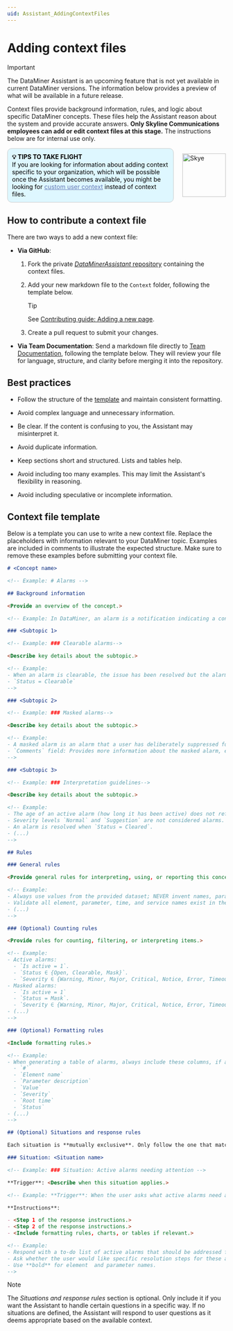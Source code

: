 ```yaml
---
uid: Assistant_AddingContextFiles
---
```


# Adding context files

> [!IMPORTANT]
> The DataMiner Assistant is an upcoming feature that is not yet available in current DataMiner versions. The information below provides a preview of what will be available in a future release.

Context files provide background information, rules, and logic about specific DataMiner concepts. These files help the Assistant reason about the system and provide accurate answers. **Only Skyline Communications employees can add or edit context files at this stage.** The instructions below are for internal use only.

<div style="display: flex; align-items: center; justify-content: space-between; margin: 0 auto; max-width: 100%;">
  <div style="border: 1px solid #ccc; border-radius: 10px; padding: 10px; flex-grow: 1; background-color: #DEF7FF; margin-right: 20px; color: #000000;">
    <b>💡 TIPS TO TAKE FLIGHT</b><br>
    If you are looking for information about adding context specific to your organization, which will be possible once the Assistant becomes available, you might be looking for <a href="xref:Assistant_UserContext" style="color: #657AB7;">custom user context</a> instead of context files.
  </div>
  <img src="~/images/Skye.svg" alt="Skye" style="width: 100px; flex-shrink: 0;">
</div>

## How to contribute a context file

There are two ways to add a new context file:

- **Via GitHub**:

  1. Fork the private [*DataMinerAssistant* repository](https://github.com/SkylineCommunications/DataMinerAssistant) containing the context files.

  1. Add your new markdown file to the `Context` folder, following the template below.

     > [!TIP]
     > See [Contributing guide: Adding a new page](xref:CTB_Adding_New_Page).

  1. Create a pull request to submit your changes.

- **Via Team Documentation**: Send a markdown file directly to [Team Documentation](mailto:documentation@skyline.be), following the template below. They will review your file for language, structure, and clarity before merging it into the repository.

## Best practices

- Follow the structure of the [template](#context-file-template) and maintain consistent formatting.

- Avoid complex language and unnecessary information.

- Be clear. If the content is confusing to you, the Assistant may misinterpret it.

- Avoid duplicate information.

- Keep sections short and structured. Lists and tables help.

- Avoid including too many examples. This may limit the Assistant's flexibility in reasoning.

- Avoid including speculative or incomplete information.

## Context file template

Below is a template you can use to write a new context file. Replace the placeholders with information relevant to your DataMiner topic. Examples are included in comments to illustrate the expected structure. Make sure to remove these examples before submitting your context file.

```md
# <Concept name>

<!-- Example: # Alarms -->

## Background information

<Provide an overview of the concept.>

<!-- Example: In DataMiner, an alarm is a notification indicating a condition or event requiring attention. Alarms are triggered by predefined thresholds, user-defined conditions, or background processes.-->

### <Subtopic 1>

<!-- Example: ### Clearable alarms-->

<Describe key details about the subtopic.>

<!-- Example:
- When an alarm is clearable, the issue has been resolved but the alarm record still remains open.
- `Status = Clearable`
-->

### <Subtopic 2>

<!-- Example: ### Masked alarms-->

<Describe key details about the subtopic.>

<!-- Example:
- A masked alarm is an alarm that a user has deliberately suppressed for a period of time or until it is unmasked or cleared.
- `Comments` field: Provides more information about the masked alarm, e.g. who masked it, when was it masked, and how long will it remain masked. For example: `Element masked by <name> @ 2025-08-28 08:43:38 until unmasking`
-->

### <Subtopic 3>

<!-- Example: ### Interpretation guidelines-->

<Describe key details about the subtopic.>

<!-- Example:
- The age of an active alarm (how long it has been active) does not reflect its seriousness.
- Severity levels `Normal` and `Suggestion` are not considered alarms.
- An alarm is resolved when `Status = Cleared`.
- (...)
-->

## Rules

### General rules

<Provide general rules for interpreting, using, or reporting this concept.>

<!-- Example:
- Always use values from the provided dataset; NEVER invent names, parameters, severities, or numbers.
- Validate all element, parameter, time, and service names exist in the dataset before including them.
- (...)
-->

### (Optional) Counting rules

<Provide rules for counting, filtering, or interpreting items.>

<!-- Example:
- Active alarms:
  - `Is active = 1`.
  - `Status ∈ {Open, Clearable, Mask}`.
  - `Severity ∈ {Warning, Minor, Major, Critical, Notice, Error, Timeout}`.
- Masked alarms:
  - `Is active = 1`
  - `Status = Mask`.
  - `Severity ∈ {Warning, Minor, Major, Critical, Notice, Error, Timeout}`
- (...)
-->

### (Optional) Formatting rules

<Include formatting rules.>

<!-- Example:
- When generating a table of alarms, always include these columns, if available:
  - `#`
  - `Element name`
  - `Parameter description`
  - `Value`
  - `Severity`
  - `Root time`
  - `Status`
- (...)
-->

## (Optional) Situations and response rules

Each situation is **mutually exclusive**. Only follow the one that matches the user request most closely.

### Situation: <Situation name>

<!-- Example: ### Situation: Active alarms needing attention -->

**Trigger**: <Describe when this situation applies.>

<!-- Example: **Trigger**: When the user asks what active alarms need attention. -->

**Instructions**:

- <Step 1 of the response instructions.>
- <Step 2 of the response instructions.>
- <Include formatting rules, charts, or tables if relevant.>

<!-- Example:
- Respond with a to-do list of active alarms that should be addressed first.
- Ask whether the user would like specific resolution steps for these alarms.
- Use **bold** for element  and parameter names.
-->
```

> [!NOTE]
> The *Situations and response rules* section is optional. Only include it if you want the Assistant to handle certain questions in a specific way. If no situations are defined, the Assistant will respond to user questions as it deems appropriate based on the available context.
